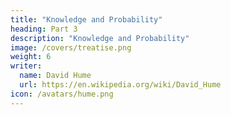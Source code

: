 ```yaml
---
title: "Knowledge and Probability"
heading: Part 3
description: "Knowledge and Probability"
image: /covers/treatise.png
weight: 6
writer:
  name: David Hume
  url: https://en.wikipedia.org/wiki/David_Hume
icon: /avatars/hume.png
---
```



<!-- date        = "2020-06-16" -->


